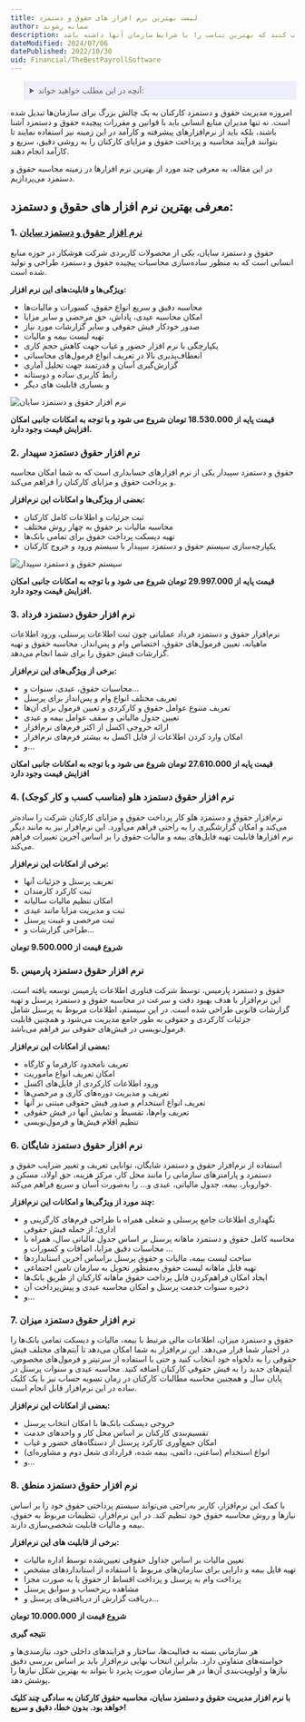 ```yaml
---
title: لیست بهترین نرم افزار های حقوق و دستمزد
author: سمانه رشوند
description: انتخاب بهترین نرم افزار حقوق و دستمزد بستگی به عوامل متعددی از جمله اندازه سازمان، تعداد کارمندان، بودجه در دسترس، و نیازهای اختصاصی دارد. با این حال، با بررسی دقیق ویژگی‌ها و هزینه‌های هر نرم افزار، مدیران می‌توانند گزینه‌ای را انتخاب کنند که بهترین تناسب را با شرایط سازمان آنها داشته باشد.
dateModified: 2024/07/06
datePublished: 2022/10/30
uid: Financial/TheBestPayrollSoftware
---
```


<blockquote style="background-color:#eeeefc; padding:0.5rem">
<details>
  <summary>آنچه در این مطلب خواهید خواند:</summary>
  <ul>
  <li>معرفی بهترین نرم افزار های حقوق و دستمزد</li>
  <ul>
    <li>نرم افزار حقوق و دستمزد سایان</li>
    <li>نرم افزار حقوق دستمزد سپیدار</li>
    <li>نرم افزار حقوق دستمزد فرداد</li>
    <li>نرم افزار حقوق دستمزد هلو</li>
    <li>نرم افزار حقوق دستمزد پارمیس</li>
    <li>نرم افزار حقوق دستمزد شایگان</li>
    <li>نرم افزار حقوق دستمزد میزان</li>
    <li>نرم افزار حقوق دستمزد منطق</li>
  </ul>
  <li>نتیجه گیری</li>
  </ul>
</details>
</blockquote>

امروزه مدیریت حقوق و دستمزد کارکنان به یک چالش بزرگ برای سازمان‌ها تبدیل شده است. نه تنها مدیران منابع انسانی باید با قوانین و مقررات پیچیده حقوق و دستمزد آشنا باشند، بلکه باید از نرم‌افزار‌های پیشرفته و کارآمد در این زمینه نیز استفاده نمایند تا بتوانند فرآیند محاسبه و پرداخت حقوق و مزایای کارکنان را به روشی دقیق، سریع و کارآمد انجام دهند.

در این مقاله، به معرفی چند مورد از بهترین نرم افزارها در زمینه محاسبه حقوق و دستمزد می‌پردازیم.

## معرفی بهترین نرم افزار های حقوق و دستمزد:

### 1. <a href="https://www.hooshkar.com/Software/Sayan/Module/Payroll" target="_blank">نرم افزار حقوق و دستمزد سایان</a>
حقوق و دستمزد سایان، یکی از محصولات کاربردی شرکت هوشکار
 در حوزه منابع انسانی است که به منظور ساده‌سازی محاسبات پیچیده حقوق و دستمزد طراحی و تولید شده است.

**ویژگی‌ها و قابلیت‌های این نرم افزار:**

- محاسبه دقیق و سریع انواع حقوق، کسورات و مالیات‌ها
- امکان محاسبه عیدی، پاداش، حق مرخصی و سایر مزایا
- صدور خودکار فیش حقوقی و سایر گزارشات مورد نیاز
- تهیه لیست بیمه و مالیات
- یکپارچگی با نرم افزار حضور و غیاب جهت کاهش حجم کاری
- انعطاف‌پذیری بالا در تعریف انواع فرمول‌های محاسباتی
- گزارش‌گیری آسان و قدرتمند جهت تحلیل آماری
- رابط کاربری ساده و دوستانه
- و بسیاری قابلیت های دیگر

![نرم افزار حقوق و دستمزد سایان](./Images/SayanSalarySoftware.webp)

**قیمت پایه از 18.530.000 تومان شروع می شود و با توجه به امکانات جانبی امکان افزایش قیمت وجود دارد.**

### 2. نرم افزار حقوق دستمزد سپیدار
حقوق و دستمزد سپیدار یکی از نرم افزار‌های حسابداری است که به شما امکان محاسبه و پرداخت حقوق و مزایای کارکنان را فراهم می‌کند.

**بعضی از ویژگی‌ها و امکانات این نرم‌افزار:**

- ثبت جزئیات و اطلاعات کامل کارکنان
- محاسبه مالیات بر حقوق به چهار روش مختلف
- تهیه دیسکت پرداخت حقوق برای تمامی بانک‌ها
- یکپارچه‌سازی سیستم حقوق و دستمزد سپیدار با سیستم ورود و خروج کارکنان

![سیستم حقوق و دستمزد سپیدار](./Images/SepidarSalarySoftware.webp)

**قیمت پایه از  29.997.000 تومان شروع می شود و با توجه به امکانات جانبی امکان افزایش قیمت وجود دارد.**

### 3. نرم افزار حقوق دستمزد فرداد

نرم‌افزار حقوق و دستمزد فرداد عملیاتی چون ثبت اطلاعات پرسنلی، ورود اطلاعات ماهیانه، تعیین فرمول‌های حقوق، اختصاص وام و پس‌انداز، محاسبه حقوق و تهیه گزارشات فیش حقوق را برای شما انجام می‌دهد.

**برخی از ویژگی‌های این نرم‌افزار:**

- محاسبات حقوق، عیدی، سنوات و...
- تعریف مختلف انواع وام و پس‌انداز برای پرسنل
- تعریف متنوع عوامل حقوق و کارکردی و تعیین فرمول برای آن‌ها
- تعیین جدول مالیاتی و سقف عوامل بیمه و عیدی
- ارائه خروجی اکسل از اکثر فرم‌های نرم‌افزار
- امکان وارد کردن اطلاعات از فایل اکسل به بیشتر فرم‌های نرم‌افزار 
- و...

**قیمت پایه از 27.610.000 تومان شروع می شود و با توجه به امکانات جانبی امکان افزایش قیمت وجود دارد**

### 4. نرم افزار حقوق دستمزد هلو (مناسب کسب و کار کوجک)

نرم‌افزار حقوق و دستمزد هلو کار پرداخت حقوق و مزایای کارکنان شرکت را ساده‌تر می‌کند و امکان گزارشگیری را به راحتی فراهم می‌آورد. این نرم‌افزار نیز به مانند دیگر نرم افزارها قابلیت تهیه فایل‌های بیمه و مالیات حقوق را بر اساس آخرین تغییرات فراهم می‌کند.

**برخی از امکانات این نرم‌افزار:**

- تعریف پرسنل و جزئیات آنها
- ثبت کارکرد کارمندان
- امکان تنظیم مالیات سالیانه
- ثبت و مدیریت مزایا مانند عیدی
- ثبت مرخصی و غیبت پرسنل
- طراحی گزارشات و...

**شروع قیمت از 9.500.000 تومان**

### 5. نرم افزار حقوق دستمزد پارمیس

حقوق و دستمزد پارمیس، توسط شرکت فناوری اطلاعات پارمیس توسعه یافته است. این نرم‌افزار با هدف بهبود دقت و سرعت در محاسبه حقوق و دستمزد پرسنل و تهیه گزارشات قانونی طراحی شده است. در این سیستم، اطلاعات مربوط به پرسنل شامل جزئیات کارکردی و حقوقی به طور جامع مدیریت می‌شود و همچنین قابلیت فرمول‌نویسی در فیش‌های حقوقی نیز فراهم می‌باشد.

**بعضی از امکانات این نرم‌افزار:**

- تعریف نامحدود کارفرما و کارگاه
- امکان تعریف انواع مأموریت
- ورود اطلاعات کارکردی از فایل‌های اکسل
- تعریف و مدیریت دوره‌های کاری و مرخصی‌ها
- تعریف انواع استخدام و صدور فیش حقوقی مبتنی بر آنها
- تعریف وام‌ها، تقسیط و نمایش آنها در فیش حقوقی
- تنظیم اقلام فیش‌ها و فرمول‌نویسی

### 6. نرم افزار حقوق دستمزد شایگان

استفاده از نرم‌افزار حقوق و دستمزد شایگان، توانایی تعریف و تغییر ضرایب حقوق و دستمزد و پارامترهای سازمانی را مانند محل کار، مرکز هزینه، حق اولاد، مسکن و خواروبار، بیمه، جدول مالیاتی، عیدی و... را به‌صورت آسان و سریع فراهم می‌کند.

**چند مورد از ویژگی‌ها و امکانات این نرم‌افزار:**

- نگهداری اطلاعات جامع پرسنلی و شغلی همراه با طراحی فرم‌های کارگزینی و اداری؛ از جمله فیش حقوقی
- محاسبه کامل حقوق و دستمزد ماهانه پرسنل بر اساس جدول مالیاتی سال، همراه با محاسبات دقیق مزایا، اضافات و کسورات و ...
- ساخت لیست بیمه، مالیات و حقوق پرسنل براساس آخرین استانداردها
- تهیه فایل ماهانه لیست حقوق به‌منظور تحویل به سازمان تامین اجتماعی
- ایجاد امکان فراهم‌کردن فایل پرداخت حقوق ماهانه کارکنان از طریق بانک‌ها
- ذخیره سنوات خدمت پرسنل و امکان محاسبه عیدی و پیش‌پرداخت آن
- و...

### 7. نرم افزار حقوق دستمزد میزان

حقوق و دستمزد میزان، اطلاعات مالی مرتبط با بیمه، مالیات و دیسکت تمامی بانک‌ها را در اختیار شما قرار می‌دهد. این نرم‌افزار به شما امکان می‌دهد تا آیتم‌های مختلف فیش حقوقی را به دلخواه خود انتخاب کنید و حتی با استفاده از سرتیتر و فرمول‌های مخصوص، آیتم‌های جدید را به فیش حقوقی کارکنان اضافه کنید. 
محاسبه عیدی و سنوات پرسنل در پایان سال و همچنین محاسبه مطالبات کارکنان در زمان تسویه حساب نیز با یک کلیک ساده در این نرم‌افزار قابل انجام است.

**بعضی از امکانات این نرم‌افزار:**

- خروجی دیسکت بانک‌ها با امکان انتخاب پرسنل
- تقسیم‌بندی کارکنان بر اساس محل کار و واحدهای خدمت
- امکان جمع‌آوری کارکرد پرسنل از دستگاه‌های حضور و غیاب
- انواع استخدام (ساعتی، دائمی، بیمه شده، قراردادی شغل دوم و مشاوره‌ای)
- و...

### 8. نرم افزار حقوق دستمزد منطق

با کمک این نرم‌افزار، کاربر به‌راحتی می‌تواند سیستم پرداختی حقوق خود را بر اساس نیازها و روش محاسبه حقوق خود تنظیم کند. در این نرم‌افزار، تنظیمات مربوط به حقوق، بیمه و مالیات قابلیت شخصی‌سازی دارند.

**برخی از قابلیت های این نرم‌افزار:**

- تعیین مالیات بر اساس جداول حقوقی تعیین‌شده توسط اداره مالیات
- تهیه فایل بیمه و دارایی برای سازمان‌های مربوط با استفاده از استانداردهای مشخص
- پرداخت وام به پرسنل و پرداخت اقساط از حقوق یا به صورت مجزا
- مشاهده ریزحساب و سوابق پرسنل
- دریافت گزارش از دریافتی‌های پرسنل و...

**شروع قیمت از 10.000.000 تومان**

**نتیجه گیری**

هر سازمانی بسته به فعالیت‌ها، ساختار و فرایندهای داخلی خود، نیازمندی‌ها و خواسته‌های متفاوتی دارد. بنابراین انتخاب نهایی نرم‌افزار باید بر اساس بررسی دقیق نیازها و اولویت‌بندی آن‌ها در هر سازمان صورت پذیرد تا بتواند به بهترین شکل نیازها را پوشش دهد.

**با نرم افزار مدیریت حقوق و دستمزد سایان، محاسبه حقوق کارکنان به سادگی چند کلیک خواهد بود. بدون خطا، دقیق و سریع!**